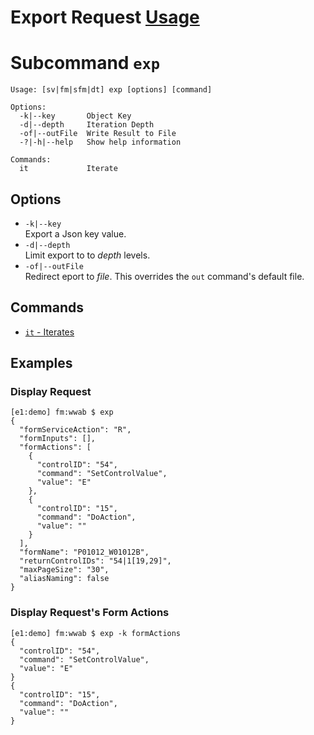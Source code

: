 # Export Request [Usage](../README.md#commands)
# Subcommand `exp`
```
Usage: [sv|fm|sfm|dt] exp [options] [command]

Options:
  -k|--key       Object Key
  -d|--depth     Iteration Depth
  -of|--outFile  Write Result to File
  -?|-h|--help   Show help information

Commands:
  it             Iterate
```
## Options
- `-k|--key`  
  Export a Json key value.
- `-d|--depth`  
  Limit export to to _depth_ levels.
- `-of|--outFile`  
  Redirect eport to _file_.  This overrides the `out` command's default file.

## Commands
- [`it` - Iterates](./cmd-it.md)

## Examples

### Display Request
```
[e1:demo] fm:wwab $ exp
{
  "formServiceAction": "R",
  "formInputs": [],
  "formActions": [
    {
      "controlID": "54",
      "command": "SetControlValue",
      "value": "E"
    },
    {
      "controlID": "15",
      "command": "DoAction",
      "value": ""
    }
  ],
  "formName": "P01012_W01012B",
  "returnControlIDs": "54|1[19,29]",
  "maxPageSize": "30",
  "aliasNaming": false
}
```

### Display Request's Form Actions
```
[e1:demo] fm:wwab $ exp -k formActions       
{
  "controlID": "54",
  "command": "SetControlValue",
  "value": "E"
}
{
  "controlID": "15",
  "command": "DoAction",
  "value": ""
}
```